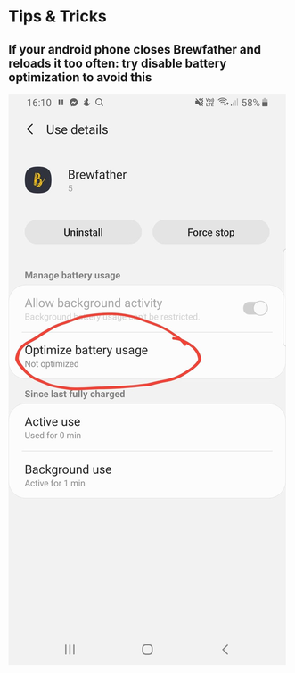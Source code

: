 # Tips & Tricks

## If your android phone closes Brewfather and reloads it too often: try disable battery optimization to avoid this

![](.gitbook/assets/image%20%284%29.png)

